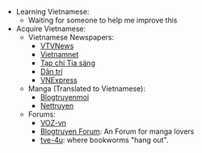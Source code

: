 - Learning Vietnamese:
	- Waiting for someone to help me improve this
- Acquire Vietnamese:
	- Vietnamese Newspapers:
		- [VTVNews](https://vtv.vn/)
		- [Vietnamnet](https://vietnamnet.vn/)
		- [Tạp chí Tia sáng](https://tiasang.com.vn/)
		- [Dân trí](https://dantri.com.vn/)
		- [VNExpress](https://vnexpress.net/)
	- Manga (Translated to Vietnamese):
		- [Blogtruyenmoi]()
		- [Nettruyen]()
	- Forums:
		- [VOZ-vn]()
		- [Blogtruyen Forum](): An Forum for manga lovers
		- [tve-4u](): where bookworms "hang out".
